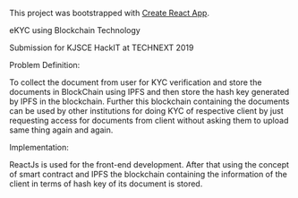 This project was bootstrapped with [Create React App](https://github.com/facebook/create-react-app).

eKYC using Blockchain Technology

Submission for KJSCE HackIT at TECHNEXT 2019

Problem Definition:

To collect the document from user for KYC verification and store the documents in BlockChain using IPFS and then store the hash key generated by IPFS in the blockchain. Further this blockchain containing the documents can be used by other institutions for doing KYC of respective client by just requesting access for documents from client without asking them to upload same thing again and again. 

Implementation:

ReactJs is used for the front-end development. After that using the concept of smart contract and IPFS the blockchain containing the information of the client in terms of hash key of its document is stored. 
